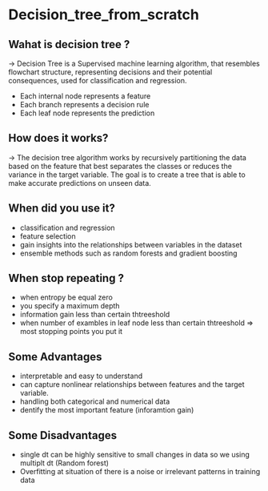 # Decision_tree_from_scratch
## Wahat is decision tree ?
-> Decision Tree 
is a Supervised machine learning algorithm, that resembles flowchart structure, representing decisions and their potential consequences, used for classification and regression.

-  Each internal node represents a feature
-  Each branch represents a decision rule
-  Each leaf node represents the prediction

## How does it works?
-> The decision tree algorithm works by recursively partitioning the data based on the feature that best separates the classes or reduces the variance in the target variable. The goal is to create a tree that is able to make accurate predictions on unseen data.

## When did you use it?
- classification and regression
- feature selection
- gain insights into the relationships between variables in the dataset
- ensemble methods such as random forests and gradient boosting

## When stop repeating ?
- when entropy be equal zero
- you specify a maximum depth 
- information gain less than certain thtreeshold 
- when number of exambles in leaf node less than certain thtreeshold 
=> most  stopping points you put it

## Some Advantages 
- interpretable and easy to understand
- can capture nonlinear relationships between features and the target variable.
- handling both categorical and numerical data
- dentify the most important feature (inforamtion gain)

## Some Disadvantages 
- single dt can be highly sensitive to small changes in data so we using multiplt dt (Random forest) 
- Overfitting at situation of there is a noise or irrelevant patterns in training data









